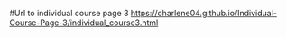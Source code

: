#Url to individual course page 3
 https://charlene04.github.io/Individual-Course-Page-3/individual_course3.html

